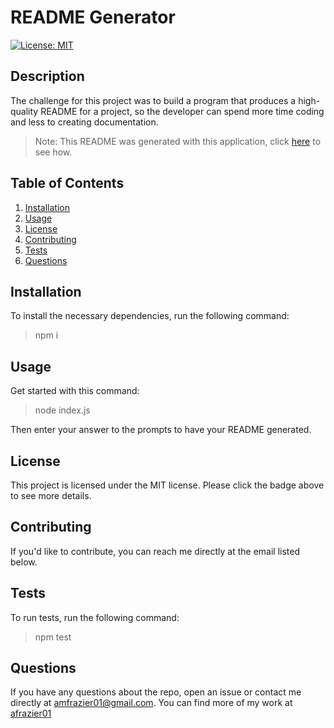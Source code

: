 # README Generator
  
  [![License: MIT](https://img.shields.io/badge/License-MIT-yellow.svg)](https://opensource.org/licenses/MIT)

  ## Description
  The challenge for this project was to build a program that produces a high-quality README for a project, so the developer can spend more time coding and less to creating documentation.

  >Note: This README was generated with this application, click [here](https://drive.google.com/file/d/1exDtW6eNF07QemLuSVH1yKz52Ule2OpB/view) to see how.

  ## Table of Contents
  1. [Installation](#installation)
  2. [Usage](#usage)
  3. [License](#license)
  4. [Contributing](#contributing)
  5. [Tests](#tests)
  6. [Questions](#questions)

  ## Installation
  To install the necessary dependencies, run the following command:
  >npm i

  ## Usage
  Get started with this command:
  >node index.js
  
  Then enter your answer to the prompts to have your README generated.

  ## License
  This project is licensed under the MIT license. Please click the badge above to see more details.

  ## Contributing
  If you'd like to contribute, you can reach me directly at the email listed below.

  ## Tests
  To run tests, run the following command:
  >npm test

  
  ## Questions
  If you have any questions about the repo, open an issue or contact me directly at [amfrazier01@gmail.com](mailto:amfrazier01@gmail.com). You can find more of my work at [afrazier01](https://github.com/afrazier01)
